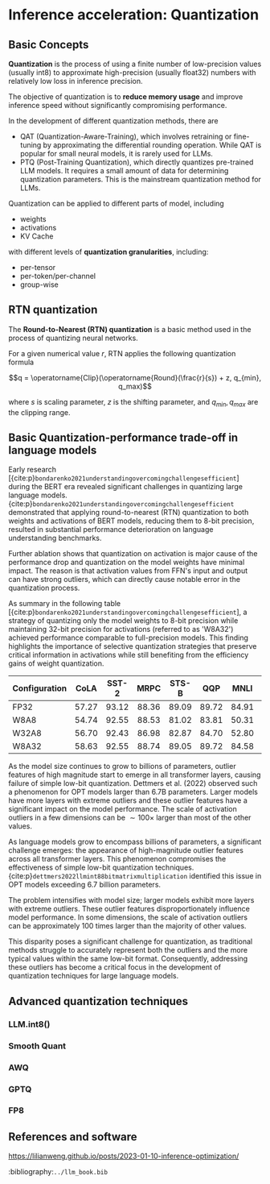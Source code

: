 # Inference acceleration: Quantization


## Basic Concepts

**Quantization** is the process of using a finite number of low-precision values (usually int8) to approximate high-precision (usually float32) numbers with relatively low loss in inference precision.

The objective of quantization is to **reduce memory usage** and improve inference speed without significantly compromising performance.

In the development of different quantization methods, there are
* QAT (Quantization-Aware-Training), which involves retraining or fine-tuning by approximating the differential rounding operation. While QAT is popular for small neural models, it is rarely used for LLMs.
* PTQ (Post-Training Quantization), which directly quantizes pre-trained LLM models. It requires a small amount of data for determining quantization parameters. This is the mainstream quantization method for LLMs.


Quantization can be applied to different parts of model, including
* weights
* activations
* KV Cache
 
with different levels of **quantization granularities**, including:
* per-tensor
* per-token/per-channel
* group-wise

## RTN quantization
The **Round-to-Nearest (RTN) quantization** is a basic method used in the process of quantizing neural networks.

For a given numerical value $r$, RTN applies the following quantization formula

$$q = \operatorname{Clip}(\operatorname{Round}(\frac{r}{s}) + z, q_{min}, q_max)$$

where $s$ is scaling parameter, $z$ is the shifting parameter, and $q_{min}, q_{max}$ are the clipping range.


## Basic Quantization-performance trade-off in language models

Early research [{cite:p}`bondarenko2021understandingovercomingchallengesefficient`] during the BERT era revealed significant challenges in quantizing large language models. {cite:p}`bondarenko2021understandingovercomingchallengesefficient` demonstrated that applying round-to-nearest (RTN) quantization to both weights and activations of BERT models, reducing them to 8-bit precision, resulted in substantial performance deterioration on language understanding benchmarks.

Further ablation shows that quantization on activation is major cause of the performance drop and quantization on the model weights have minimal impact. The reason is that activation values from FFN's input and output can have strong outliers, which can directly cause notable error in the quantization process.

 As summary in the following table [{cite:p}`bondarenko2021understandingovercomingchallengesefficient`], a strategy of quantizing only the model weights to 8-bit precision while maintaining 32-bit precision for activations (referred to as 'W8A32') achieved performance comparable to full-precision models. This finding highlights the importance of selective quantization strategies that preserve critical information in activations while still benefiting from the efficiency gains of weight quantization. 

| Configuration | CoLA | SST-2 | MRPC | STS-B | QQP | MNLI | QNLI | RTE | GLUE |
| :--- | :---: | :---: | :---: | :---: | :---: | :---: | :---: | :---: | :---: |
| FP32 | 57.27 | 93.12 | 88.36 | 89.09 | 89.72 | 84.91 | 91.58 | 70.40 | 83.06 |
| W8A8 | 54.74 | 92.55 | 88.53 | 81.02 | 83.81 | 50.31 | 52.32 | 64.98 | 71.03 |
| W32A8 | 56.70 | 92.43 | 86.98 | 82.87 | 84.70 | 52.80 | 52.44 | 53.07 | 70.25 |
| W8A32 | 58.63 | 92.55 | 88.74 | 89.05 | 89.72 | 84.58 | 91.43 | 71.12 | 83.23 |


As the model size continues to grow to billions of parameters, outlier features of high magnitude start to emerge in all transformer layers, causing failure of simple low-bit quantization. Dettmers et al. (2022) observed such a phenomenon for OPT models larger than 6.7B parameters. Larger models have more layers with extreme outliers and these outlier features have a significant impact on the model performance. The scale of activation outliers in a few dimensions can be $\sim 100 \times$ larger than most of the other values.


As language models grow to encompass billions of parameters, a significant challenge emerges: the appearance of high-magnitude outlier features across all transformer layers. This phenomenon compromises the effectiveness of simple low-bit quantization techniques. {cite:p}`dettmers2022llmint88bitmatrixmultiplication` identified this issue in OPT models exceeding 6.7 billion parameters.

The problem intensifies with model size; larger models exhibit more layers with extreme outliers. These outlier features disproportionately influence model performance. In some dimensions, the scale of activation outliers can be approximately 100 times larger than the majority of other values.

This disparity poses a significant challenge for quantization, as traditional methods struggle to accurately represent both the outliers and the more typical values within the same low-bit format. Consequently, addressing these outliers has become a critical focus in the development of quantization techniques for large language models.

## Advanced quantization techniques

### LLM.int8()


### Smooth Quant


### AWQ


### GPTQ


### FP8



## References and software

https://lilianweng.github.io/posts/2023-01-10-inference-optimization/

:bibliography:`../llm_book.bib`